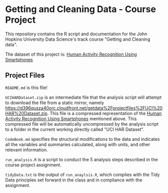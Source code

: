 Getting and Cleaning Data - Course Project
==========================================

This repository contains the R script and documentation for the John Hopkins University Data Science's track course "Getting and Cleaning data".

The dataset of this project is: [Human Activity Recognition Using Smartphones](http://archive.ics.uci.edu/ml/datasets/Human+Activity+Recognition+Using+Smartphones)

## Project Files

`README.md` is this file!

`UCIHARDataset.zip` is an intermediate file that the analysis script will attempt to download the file from a static mirror, namely https://d396qusza40orc.cloudfront.net/getdata%2Fprojectfiles%2FUCI%20HAR%20Dataset.zip. This file is a compressed representation of the [Human Activity Recognition Using Smartphones](http://archive.ics.uci.edu/ml/datasets/Human+Activity+Recognition+Using+Smartphones) mentioned above. This compressed file will be automatically uncompressed by the analysis script to a folder in the current working directly called "UCI HAR Dataset".

`CodeBook.md` specifies the structural modifications to the data and indicates all the variables and summaries calculated, along with units, and other relevant information.

`run_analysis.R` is a script to conduct the 5 analysis steps described in the course project assignment.

`tidyData.txt` is the output of `run_anaylsis.R`, which complies with the Tidy Data principles set forward in the class and in compliance with the assignment.
